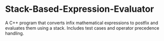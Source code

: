 # Stack-Based-Expression-Evaluator
A C++ program that converts infix mathematical expressions to postfix and evaluates them using a stack. Includes test cases and operator precedence handling.
